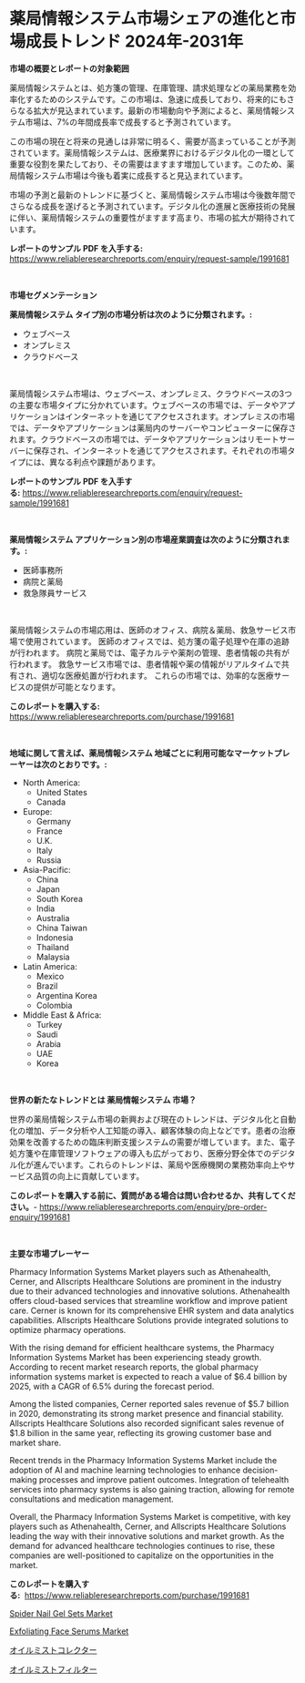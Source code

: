 <p><h1>薬局情報システム市場シェアの進化と市場成長トレンド 2024年-2031年</h1></p><p><strong>市場の概要とレポートの対象範囲</strong></p>
<p><p>薬局情報システムとは、処方箋の管理、在庫管理、請求処理などの薬局業務を効率化するためのシステムです。この市場は、急速に成長しており、将来的にもさらなる拡大が見込まれています。最新の市場動向や予測によると、薬局情報システム市場は、7%の年間成長率で成長すると予測されています。</p><p>この市場の現在と将来の見通しは非常に明るく、需要が高まっていることが予測されています。薬局情報システムは、医療業界におけるデジタル化の一環として重要な役割を果たしており、その需要はますます増加しています。このため、薬局情報システム市場は今後も着実に成長すると見込まれています。</p><p>市場の予測と最新のトレンドに基づくと、薬局情報システム市場は今後数年間でさらなる成長を遂げると予測されています。デジタル化の進展と医療技術の発展に伴い、薬局情報システムの重要性がますます高まり、市場の拡大が期待されています。</p></p>
<p><strong>レポートのサンプル PDF を入手する:</strong> <a href="https://www.reliableresearchreports.com/enquiry/request-sample/1991681">https://www.reliableresearchreports.com/enquiry/request-sample/1991681</a></p>
<p>&nbsp;</p>
<p><strong>市場セグメンテーション</strong></p>
<p><strong>薬局情報システム タイプ別の市場分析は次のように分類されます。:</strong></p>
<p><ul><li>ウェブベース</li><li>オンプレミス</li><li>クラウドベース</li></ul></p>
<p>&nbsp;</p>
<p><p>薬局情報システム市場は、ウェブベース、オンプレミス、クラウドベースの3つの主要な市場タイプに分かれています。ウェブベースの市場では、データやアプリケーションはインターネットを通じてアクセスされます。オンプレミスの市場では、データやアプリケーションは薬局内のサーバーやコンピューターに保存されます。クラウドベースの市場では、データやアプリケーションはリモートサーバーに保存され、インターネットを通じてアクセスされます。それぞれの市場タイプには、異なる利点や課題があります。</p></p>
<p><strong>レポートのサンプル PDF を入手する:</strong>&nbsp;<a href="https://www.reliableresearchreports.com/enquiry/request-sample/1991681">https://www.reliableresearchreports.com/enquiry/request-sample/1991681</a></p>
<p>&nbsp;</p>
<p><strong> 薬局情報システム アプリケーション別の市場産業調査は次のように分類されます。:</strong></p>
<p><ul><li>医師事務所</li><li>病院と薬局</li><li>救急隊員サービス</li></ul></p>
<p>&nbsp;</p>
<p><p>薬局情報システムの市場応用は、医師のオフィス、病院＆薬局、救急サービス市場で使用されています。 医師のオフィスでは、処方箋の電子処理や在庫の追跡が行われます。 病院と薬局では、電子カルテや薬剤の管理、患者情報の共有が行われます。 救急サービス市場では、患者情報や薬の情報がリアルタイムで共有され、適切な医療処置が行われます。 これらの市場では、効率的な医療サービスの提供が可能となります。</p></p>
<p><strong>このレポートを購入する:</strong>&nbsp; <a href="https://www.reliableresearchreports.com/purchase/1991681">https://www.reliableresearchreports.com/purchase/1991681</a></p>
<p>&nbsp;</p>
<p><strong>地域に関して言えば、薬局情報システム 地域ごとに利用可能なマーケットプレーヤーは次のとおりです。:</strong></p>
<p><ul>
    <li>
        North America:
        <ul>
            <li>United States</li>
            <li>Canada</li>
        </ul>
    </li>
    <li>
        Europe:
        <ul>
            <li>Germany</li>
            <li>France</li>
            <li>U.K.</li>
            <li>Italy</li>
            <li>Russia</li>
        </ul>
    </li>
    <li>
        Asia-Pacific:
        <ul>
            <li>China</li>
            <li>Japan</li>
            <li>South Korea</li>
            <li>India</li>
            <li>Australia</li>
            <li>China Taiwan</li>
            <li>Indonesia</li>
            <li>Thailand</li>
            <li>Malaysia</li>
        </ul>
    </li>
    <li>
        Latin America:
        <ul>
            <li>Mexico</li>
            <li>Brazil</li>
            <li>Argentina Korea</li>
            <li>Colombia</li>
        </ul>
    </li>
    <li>
        Middle East & Africa:
        <ul>
            <li>Turkey</li>
            <li>Saudi</li>
            <li>Arabia</li>
            <li>UAE</li>
            <li>Korea</li>
        </ul>
    </li>
    </ul></p>
<p>&nbsp;</p>
<p><strong>世界の新たなトレンドとは 薬局情報システム 市場？</strong></p>
<p><p>世界の薬局情報システム市場の新興および現在のトレンドは、デジタル化と自動化の増加、データ分析や人工知能の導入、顧客体験の向上などです。患者の治療効果を改善するための臨床判断支援システムの需要が増しています。また、電子処方箋や在庫管理ソフトウェアの導入も広がっており、医療分野全体でのデジタル化が進んでいます。これらのトレンドは、薬局や医療機関の業務効率向上やサービス品質の向上に貢献しています。</p></p>
<p><strong>このレポートを購入する前に、質問がある場合は問い合わせるか、共有してください。</strong>- <a href="https://www.reliableresearchreports.com/enquiry/pre-order-enquiry/1991681">https://www.reliableresearchreports.com/enquiry/pre-order-enquiry/1991681</a></p>
<p>&nbsp;</p>
<p><strong>主要な市場プレーヤー</strong></p>
<p><p>Pharmacy Information Systems Market players such as Athenahealth, Cerner, and Allscripts Healthcare Solutions are prominent in the industry due to their advanced technologies and innovative solutions. Athenahealth offers cloud-based services that streamline workflow and improve patient care. Cerner is known for its comprehensive EHR system and data analytics capabilities. Allscripts Healthcare Solutions provide integrated solutions to optimize pharmacy operations.</p><p>With the rising demand for efficient healthcare systems, the Pharmacy Information Systems Market has been experiencing steady growth. According to recent market research reports, the global pharmacy information systems market is expected to reach a value of $6.4 billion by 2025, with a CAGR of 6.5% during the forecast period.</p><p>Among the listed companies, Cerner reported sales revenue of $5.7 billion in 2020, demonstrating its strong market presence and financial stability. Allscripts Healthcare Solutions also recorded significant sales revenue of $1.8 billion in the same year, reflecting its growing customer base and market share.</p><p>Recent trends in the Pharmacy Information Systems Market include the adoption of AI and machine learning technologies to enhance decision-making processes and improve patient outcomes. Integration of telehealth services into pharmacy systems is also gaining traction, allowing for remote consultations and medication management.</p><p>Overall, the Pharmacy Information Systems Market is competitive, with key players such as Athenahealth, Cerner, and Allscripts Healthcare Solutions leading the way with their innovative solutions and market growth. As the demand for advanced healthcare technologies continues to rise, these companies are well-positioned to capitalize on the opportunities in the market.</p></p>
<p><strong>このレポートを購入する:</strong>&nbsp;&nbsp;<a href="https://www.reliableresearchreports.com/purchase/1991681">https://www.reliableresearchreports.com/purchase/1991681</a></p>
<p><p><a href="https://github.com/mancsybtousav/Market-Research-Report-List-1/blob/main/spider-nail-gel-sets-market.md">Spider Nail Gel Sets Market</a></p><p><a href="https://github.com/josesg55/Market-Research-Report-List-2/blob/main/exfoliating-face-serums-market.md">Exfoliating Face Serums Market</a></p><p><a href="https://github.com/KaydenJohns1964/Market-Research-Report-List-1/blob/main/16524048169.md">オイルミストコレクター</a></p><p><a href="https://github.com/xtkhtofdt934839/Market-Research-Report-List-1/blob/main/13518498170.md">オイルミストフィルター</a></p></p>